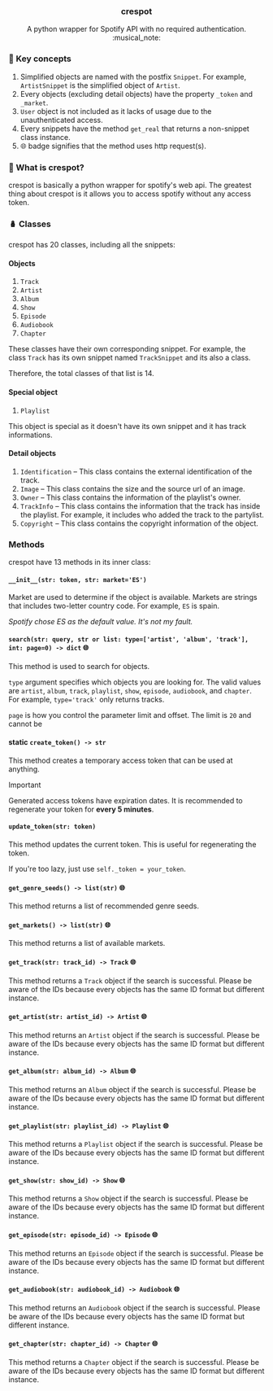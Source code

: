 <h3 align="center">crespot</h3>
<p align="center">A python wrapper for Spotify API with no required authentication. :musical_note:</p>


### :key: Key concepts
1. Simplified objects are named with the postfix `Snippet`. For example, `ArtistSnippet` is the simplified object of `Artist`.
2. Every objects (excluding detail objects) have the property `_token` and `_market`.
3. `User` object is not included as it lacks of usage due to the unauthenticated access.
4. Every snippets have the method `get_real` that returns a non-snippet class instance.
5. <kbd>:globe_with_meridians:</kbd> badge signifies that the method uses http request(s).

### :book: What is crespot?
crespot is basically a python wrapper for spotify's web api. The greatest thing about crespot is it allows you to access spotify without any access token.

### :nesting_dolls: Classes
crespot has 20 classes, including all the snippets:

#### Objects

1. `Track`
2. `Artist`
3. `Album`
4. `Show`
5. `Episode`
6. `Audiobook`
7. `Chapter`

These classes have their own corresponding snippet. For example, the class `Track` has its own snippet named `TrackSnippet` and its also a class.

Therefore, the total classes of that list is 14.

#### Special object

1. `Playlist`

This object is special as it doesn't have its own snippet and it has track informations.

#### Detail objects

1. `Identification` &ndash; This class contains the external identification of the track.
2. `Image` &ndash; This class contains the size and the source url of an image.
3. `Owner` &ndash; This class contains the information of the playlist's owner.
4. `TrackInfo` &ndash; This class contains the information that the track has inside the playlist. For example, it includes who added the track to the partylist.
5. `Copyright` &ndash; This class contains the copyright information of the object.

### Methods

crespot have 13 methods in its inner class:

#### `__init__(str: token, str: market='ES')`

Market are used to determine if the object is available. Markets are strings that includes two-letter country code. For example, `ES` is spain.

*Spotify chose ES as the default value. It's not my fault.*

#### `search(str: query, str or list: type=['artist', 'album', 'track'], int: page=0) -> dict` <kbd>:globe_with_meridians:</kbd>

This method is used to search for objects.

`type` argument specifies which objects you are looking for. The valid values are `artist`, `album`, `track`, `playlist`, `show`, `episode`, `audiobook`, and `chapter`. For example, `type='track'` only returns tracks.

`page` is how you control the parameter limit and offset. The limit is `20` and cannot be 

#### static `create_token() -> str`

This method creates a temporary access token that can be used at anything.

> [!IMPORTANT]
> Generated access tokens have expiration dates. It is recommended to regenerate your token for **every 5 minutes**.

#### `update_token(str: token)`

This method updates the current token. This is useful for regenerating the token.

If you're too lazy, just use `self._token = your_token`. 

#### `get_genre_seeds() -> list(str)` <kbd>:globe_with_meridians:</kbd>

This method returns a list of recommended genre seeds.

#### `get_markets() -> list(str)` <kbd>:globe_with_meridians:</kbd>

This method returns a list of available markets.

#### `get_track(str: track_id) -> Track` <kbd>:globe_with_meridians:</kbd>

This method returns a `Track` object if the search is successful. Please be aware of the IDs because every objects has the same ID format but different instance.

#### `get_artist(str: artist_id) -> Artist` <kbd>:globe_with_meridians:</kbd>

This method returns an `Artist` object if the search is successful. Please be aware of the IDs because every objects has the same ID format but different instance.

#### `get_album(str: album_id) -> Album` <kbd>:globe_with_meridians:</kbd>

This method returns an `Album` object if the search is successful. Please be aware of the IDs because every objects has the same ID format but different instance.

#### `get_playlist(str: playlist_id) -> Playlist` <kbd>:globe_with_meridians:</kbd>

This method returns a `Playlist` object if the search is successful. Please be aware of the IDs because every objects has the same ID format but different instance.

#### `get_show(str: show_id) -> Show` <kbd>:globe_with_meridians:</kbd>

This method returns a `Show` object if the search is successful. Please be aware of the IDs because every objects has the same ID format but different instance.

#### `get_episode(str: episode_id) -> Episode` <kbd>:globe_with_meridians:</kbd>

This method returns an `Episode` object if the search is successful. Please be aware of the IDs because every objects has the same ID format but different instance.

#### `get_audiobook(str: audiobook_id) -> Audiobook` <kbd>:globe_with_meridians:</kbd>

This method returns an `Audiobook` object if the search is successful. Please be aware of the IDs because every objects has the same ID format but different instance.

#### `get_chapter(str: chapter_id) -> Chapter` <kbd>:globe_with_meridians:</kbd>

This method returns a `Chapter` object if the search is successful. Please be aware of the IDs because every objects has the same ID format but different instance.
